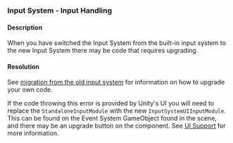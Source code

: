 ### Input System - Input Handling
#### Description
When you have switched the Input System from the built-in input system to the new Input System there may be code that requires upgrading.  
#### Resolution
See [migration from the old input system](https://docs.unity3d.com/Packages/com.unity.inputsystem@latest/index.html?subfolder=/manual/Migration.html) for information on how to upgrade your own code.  

If the code throwing this error is provided by Unity's UI you will need to replace the `StandaloneInputModule` with the new `InputSystemUIInputModule`. This can be found on the Event System GameObject found in the scene, and there may be an upgrade button on the component. See [UI Support](https://docs.unity3d.com/Packages/com.unity.inputsystem@latest/index.html?subfolder=/manual/UISupport.html) for more information.  

